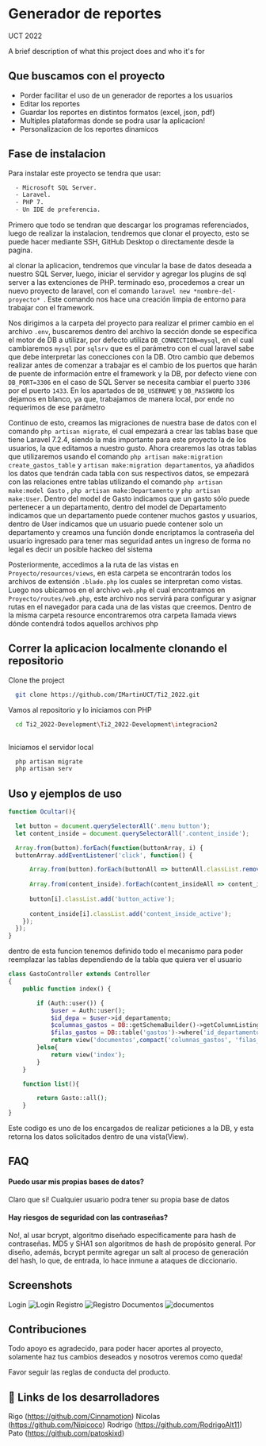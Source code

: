 
# Generador de reportes
UCT 2022

A brief description of what this project does and who it's for


## Que buscamos con el proyecto

- Porder facilitar el uso de un generador de reportes a los usuarios
- Editar los reportes
- Guardar los reportes en distintos formatos (excel, json, pdf)
- Multiples plataformas donde se podra usar la aplicacion!
- Personalizacion de los reportes dinamicos




## Fase de instalacion
Para instalar este proyecto se tendra que usar:

```bash
  - Microsoft SQL Server.
  - Laravel.
  - PHP 7.
  - Un IDE de preferencia.
```
Primero que todo se tendran que descargar los programas referenciados, luego de realizar la instalacion,
tendremos que clonar el proyecto, esto se puede hacer mediante SSH, GitHub Desktop o directamente desde la pagina.

al clonar la aplicacion, tendremos que vincular la base de datos deseada a nuestro SQL Server, luego, iniciar el servidor y agregar los plugins de sql server a las extenciones de PHP.
terminado eso, procedemos a crear un nuevo proyecto de laravel, con el comando ```laravel new *nombre-del-proyecto* ```. Este comando nos hace una creación limpia de entorno para trabajar con el framework.

Nos dirigimos a la carpeta del proyecto para realizar el primer cambio en el archivo ```.env```, buscaremos dentro del archivo la sección donde se especifica el motor de DB a utilizar, por defecto utiliza ```DB_CONNECTION=mysql```, en el cual cambiaremos ```mysql``` por ```sqlsrv``` que es el parámetro con el cual laravel sabe que debe interpretar las conecciones con la DB. Otro cambio que debemos realizar antes de comenzar a trabajar es el cambio de los puertos que harán de puente de información entre el framework y la DB, por defecto viene con ```DB_PORT=3306``` en el caso de SQL Server se necesita cambiar el puerto ```3306``` por el puerto ```1433```. En los apartados de ```DB_USERNAME``` y ```DB_PASSWORD``` los dejamos en blanco, ya que, trabajamos de manera local, por ende no requerimos de ese parámetro

Continuo de esto, creamos las migraciones de nuestra base de datos con el comando ```php artisan migrate```, el cual empezará a crear las tablas base que tiene Laravel 7.2.4, siendo la más importante para este proyecto la de los usuarios, la que editamos a nuestro gusto. Ahora crearemos las otras tablas que utilizaremos usando el comando ```php artisan make:migration create_gastos_table``` y  ```artisan make:migration departamentos```, ya añadidos los datos que tendrán cada tabla con sus respectivos datos, se empezará con las relaciones entre tablas utilizando el comando ```php artisan make:model Gasto``` , ```php artisan make:Departamento``` y  ```php artisan make:User```. Dentro del model de Gasto indicamos  que un gasto sólo puede pertenecer a un departamento, dentro del model de Departamento indicamos que un departamento puede contener muchos gastos y usuarios, dentro de User indicamos que un usuario puede contener solo un departamento y creamos una función donde encriptamos la contraseña del usuario ingresado para tener mas seguridad antes un ingreso de forma no legal es decir un posible hackeo del sistema

Posteriormente, accedimos a la ruta de las vistas en ```Proyecto/resources/views```, en esta carpeta se encontrarán todos los archivos de extensión ```.blade.php``` los cuales se interpretan como vistas. Luego nos ubicamos en el archivo ```web.php``` el cual encontramos en ```Proyecto/routes/web.php```, este archivo nos servirá para configurar y asignar rutas en el navegador para cada una de las vistas que creemos. Dentro de la misma carpeta resource encontraremos otra carpeta llamada views dónde contendrá todos aquellos archivos php 
## Correr la aplicacion localmente clonando el repositorio

Clone the project

```bash
  git clone https://github.com/IMartinUCT/Ti2_2022.git
```

Vamos al repositorio y lo iniciamos con PHP

```bash
  cd Ti2_2022-Development\Ti2_2022-Development\integracion2
  
```

Iniciamos el servidor local

```bash
  php artisan migrate
  php artisan serv
```




## Uso y ejemplos de uso

```javascript
function Ocultar(){

  let button = document.querySelectorAll('.menu button');
  let content_inside = document.querySelectorAll('.content_inside');

  Array.from(button).forEach(function(buttonArray, i) {
  buttonArray.addEventListener('click', function() {

      Array.from(button).forEach(buttonAll => buttonAll.classList.remove('button_active'));
      
      Array.from(content_inside).forEach(content_insideAll => content_insideAll.classList.remove('content_inside_active'));
      
      button[i].classList.add('button_active'); 
      
      content_inside[i].classList.add('content_inside_active');  
    });
  });
}
```
dentro de esta funcion tenemos definido todo el mecanismo para poder reemplazar las tablas dependiendo de la tabla que quiera ver el usuario

```php 
class GastoController extends Controller
{
    public function index() {

        if (Auth::user()) {
            $user = Auth::user();
            $id_depa = $user->id_departamento;
            $columnas_gastos = DB::getSchemaBuilder()->getColumnListing('gastos');
            $filas_gastos = DB::table('gastos')->where('id_departamento',$id_depa)->get();
            return view('documentos',compact('columnas_gastos', 'filas_gastos'));            
        }else{
            return view('index');
        }
    }

    function list(){

        return Gasto::all();
    }
}
```
Este codigo es uno de los encargados de realizar peticiones a la DB, y esta retorna los datos solicitados dentro de una vista(View).

## FAQ

#### Puedo usar mis propias bases de datos?

Claro que si! Cualquier usuario podra tener su propia base de datos

#### Hay riesgos de seguridad con las contraseñas?

No!, al usar bcrypt, algoritmo diseñado específicamente para hash de contraseñas. MD5 y SHA1 son algoritmos de hash de propósito general. Por diseño, además, bcrypt permite agregar un salt al proceso de generación del hash, lo que, de entrada, lo hace inmune a ataques de diccionario.


## Screenshots
Login
![Login](https://cdn.upload.systems/uploads/oyjZ5x5J.png)
Registro
![Registro](https://cdn.upload.systems/uploads/gFCEnADz.png)
Documentos
![documentos](https://cdn.upload.systems/uploads/fbXgFjMy.png)




## Contribuciones

Todo apoyo es agradecido, para poder hacer aportes al proyecto, solamente haz tus cambios deseados y nosotros veremos como queda!


Favor seguir las reglas de conducta del producto.


## 🔗 Links de los desarrolladores
Rigo (https://github.com/Cinnamotion)
Nicolas (https://github.com/Nipicoco)
Rodrigo (https://github.com/RodrigoAlt11)
Pato (https://github.com/patoskixd)
